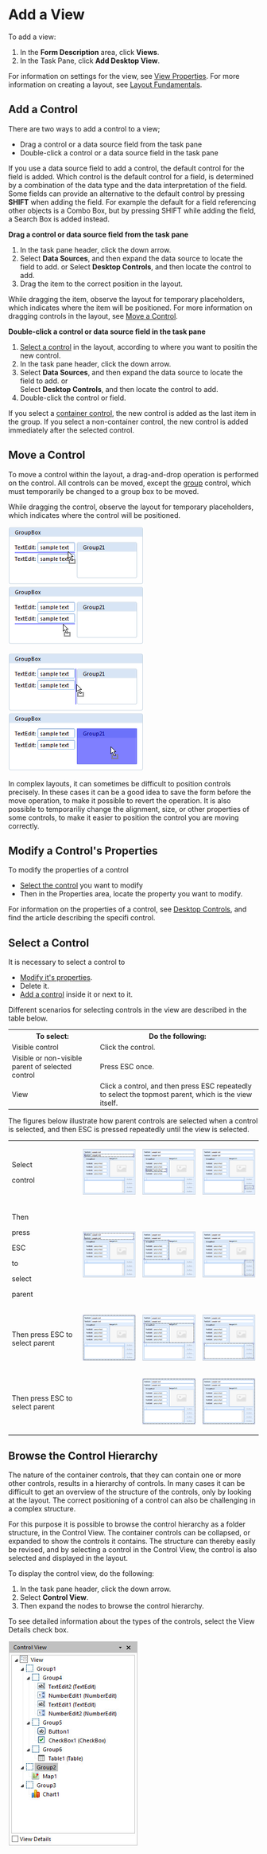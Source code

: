 # Add a View

To add a view:

1.  In the **Form Description** area, click **Views**.
2.  In the Task Pane, click **Add Desktop View**.

For information on settings for the view, see [View Properties](view-properties.md). For more information on creating a layout, see [Layout Fundamentals](view-layout-fundamentals.md).


## Add a Control

There are two ways to add a control to a view;

*   Drag a control or a data source field from the task pane
*   Double-click a control or a data source field in the task pane

If you use a data source field to add a control, the default control for the field is added. Which control is the default control for a field, is determined by a combination of the data type and the data interpretation of the field. Some fields can provide an alternative to the default control by pressing **SHIFT** when adding the field. For example the default for a field referencing other objects is a Combo Box, but by pressing SHIFT while adding the field, a Search Box is added instead.

**Drag a control or data source field from the task pane**

1.  In the task pane header, click the down arrow.
2.  Select **Data Sources**, and then expand the data source to locate the field to add.  or  Select **Desktop Controls**, and then locate the control to add.
3.  Drag the item to the correct position in the layout.

While dragging the item, observe the layout for temporary placeholders, which indicates where the item will be positioned. For more information on dragging controls in the layout, see [Move a Control](add-a-view.md).

**Double-click a control or data source field in the task pane**

1.  [Select a control](add-a-view.md) in the layout, according to where you want to positin the new control.
2.  In the task pane header, click the down arrow.
3.  Select **Data Sources**, and then expand the data source to locate the field to add. or  
    Select **Desktop Controls**, and then locate the control to add.
4.  Double-click the control or field.

If you select a [container control](desktop-controls/containers.md), the new control is added as the last item in the group. If you select a non-container control, the new control is added immediately after the selected control.



## Move a Control

To move a control within the layout, a drag-and-drop operation is performed on the control. All controls can be moved, except the [group](desktop-controls/containers/group.md) control, which must temporarily be changed to a group box to be moved.

While dragging the control, observe the layout for temporary placeholders, which indicates where the control will be positioned.

![ID61E57443C316486F.png](media/ID61E57443C316486F.png) ![IDA70555F4C42E4EEE.png](media/IDA70555F4C42E4EEE.png)

![IDB02DBA7AB3D943E4.png](media/IDB02DBA7AB3D943E4.png) ![ID5ABD3CDD7F82492A.png](media/ID5ABD3CDD7F82492A.png)

In complex layouts, it can sometimes be difficult to position controls precisely. In these cases it can be a good idea to save the form before the move operation, to make it possible to revert the operation. It is also possible to temporariliy change the alignment, size, or other properties of some controls, to make it easier to position the control you are moving correctly.



## Modify a Control's Properties <a name="modify-a-controls-properties"/>

To modify the properties of a control

*   [Select the control](add-a-view.md) you want to modify
*   Then in the Properties area, locate the property you want to modify.

For information on the properties of a control, see [Desktop Controls](desktop-controls.md), and find the article describing the specifi control.



## Select a Control

It is necessary to select a control to

*   [Modify it's properties](add-a-view.md).
*   Delete it.
*   [Add a control](add-a-view.md) inside it or next to it.

Different scenarios for selecting controls in the view are described in the table below.

<table style="WIDTH: 100%">

<tbody>

<tr>

<th>To select:</th>

<th>Do the following:</th>

</tr>

<tr>

<td>Visible control</td>

<td>Click the control.</td>

</tr>

<tr>

<td>Visible or non-visible parent of selected control</td>

<td>Press ESC once.</td>

</tr>

<tr>

<td>View</td>

<td>Click a control, and then press ESC repeatedly to select the topmost parent, which is the view itself.</td>

</tr>

</tbody>

</table>

The figures below illustrate how parent controls are selected when a control is selected, and then ESC is pressed repeatedly until the view is selected.

<table style="WIDTH: 100%">

<tbody>

<tr>

<td>

Select

control

</td>

<td>

![ID0FFDED4324C8465E.png](media/ID0FFDED4324C8465E.png)

</td>

<td>

![ID187C1CE2B0E04509.png](media/ID187C1CE2B0E04509.png)

</td>

<td>

![IDD5AA27F28E8949BD.png](media/IDD5AA27F28E8949BD.png)

</td>

</tr>

<tr>

<td>

Then

press

ESC

to

select

parent

</td>

<td>

![IDDE1CBC36008C448C.png](media/IDDE1CBC36008C448C.png)

</td>

<td>

![IDCB817D7F92F646C7.png](media/IDCB817D7F92F646C7.png)

</td>

<td>

![ID85C2D8AA55D14814.png](media/ID85C2D8AA55D14814.png)

</td>

</tr>

<tr>

<td>Then  
press  
ESC  
to  
select  
parent</td>

<td>

![ID79E4B603228F40BD.png](media/ID79E4B603228F40BD.png)

</td>

<td>

![ID6D258BF349BA454C.png](media/ID6D258BF349BA454C.png)

</td>

<td>

![ID3A514507A71843FB.png](media/ID3A514507A71843FB.png)

</td>

</tr>

<tr>

<td>Then  
press  
ESC  
to  
select  
parent</td>

<td></td>

<td>

![ID590D8925158C45C7.png](media/ID590D8925158C45C7.png)

</td>

<td>

![ID4034990F2E2647CD.png](media/ID4034990F2E2647CD.png)

</td>

</tr>

</tbody>

</table>



## Browse the Control Hierarchy

The nature of the container controls, that they can contain one or more other controls, results in a hierarchy of controls. In many cases it can be difficult to get an overview of the structure of the controls, only by looking at the layout. The correct positioning of a control can also be challenging in a complex structure.

For this purpose it is possible to browse the control hierarchy as a folder structure, in the Control View. The container controls can be collapsed, or expanded to show the controls it contains. The structure can thereby easily be revised, and by selecting a control in the Control View, the control is also selected and displayed in the layout.

To display the control view, do the following:

1.  In the task pane header, click the down arrow.
2.  Select **Control View**.
3.  Then expand the nodes to browse the control hierarchy.

To see detailed information about the types of the controls, select the View Details check box.

![ID7BA276DDC9EB4A98.jpg](media/ID7BA276DDC9EB4A98.jpg)

